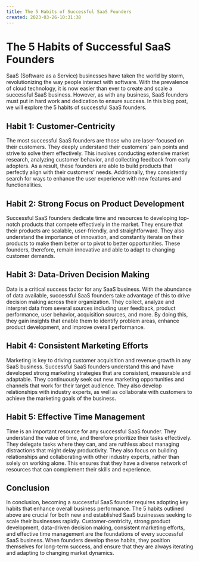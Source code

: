 ```yaml
---
title: The 5 Habits of Successful SaaS Founders
created: 2023-03-26-10:31:38
---
```


# The 5 Habits of Successful SaaS Founders

SaaS (Software as a Service) businesses have taken the world by storm, revolutionizing the way people interact with software. With the prevalence of cloud technology, it is now easier than ever to create and scale a successful SaaS business. However, as with any business, SaaS founders must put in hard work and dedication to ensure success. In this blog post, we will explore the 5 habits of successful SaaS founders.

## Habit 1: Customer-Centricity
The most successful SaaS founders are those who are laser-focused on their customers. They deeply understand their customers’ pain points and strive to solve them effectively. This involves conducting extensive market research, analyzing customer behavior, and collecting feedback from early adopters. As a result, these founders are able to build products that perfectly align with their customers’ needs. Additionally, they consistently search for ways to enhance the user experience with new features and functionalities.

## Habit 2: Strong Focus on Product Development
Successful SaaS founders dedicate time and resources to developing top-notch products that compete effectively in the market. They ensure that their products are scalable, user-friendly, and straightforward. They also understand the importance of innovation, and constantly iterate on their products to make them better or to pivot to better opportunities. These founders, therefore, remain innovative and able to adapt to changing customer demands.

## Habit 3: Data-Driven Decision Making
Data is a critical success factor for any SaaS business. With the abundance of data available, successful SaaS founders take advantage of this to drive decision making across their organization. They collect, analyze and interpret data from several sources including user feedback, product performance, user behavior, acquisition sources, and more. By doing this, they gain insights that enable them to identify problem areas, enhance product development, and improve overall performance.

## Habit 4: Consistent Marketing Efforts
Marketing is key to driving customer acquisition and revenue growth in any SaaS business. Successful SaaS founders understand this and have developed strong marketing strategies that are consistent, measurable and adaptable. They continuously seek out new marketing opportunities and channels that work for their target audience. They also develop relationships with industry experts, as well as collaborate with customers to achieve the marketing goals of the business.

## Habit 5: Effective Time Management
Time is an important resource for any successful SaaS founder. They understand the value of time, and therefore prioritize their tasks effectively. They delegate tasks where they can, and are ruthless about managing distractions that might delay productivity. They also focus on building relationships and collaborating with other industry experts, rather than solely on working alone. This ensures that they have a diverse network of resources that can complement their skills and experience.


## Conclusion
In conclusion, becoming a successful SaaS founder requires adopting key habits that enhance overall business performance. The 5 habits outlined above are crucial for both new and established SaaS businesses seeking to scale their businesses rapidly. Customer-centricity, strong product development, data-driven decision making, consistent marketing efforts, and effective time management are the foundations of every successful SaaS business. When founders develop these habits, they position themselves for long-term success, and ensure that they are always iterating and adapting to changing market dynamics.
